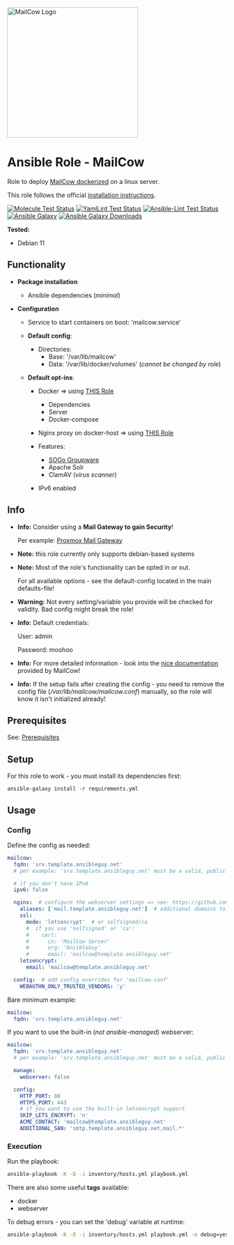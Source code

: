 <a href="https://mailcow.email/">
<img src="https://mailcow.email/img/cow_mailcow.svg" alt="MailCow Logo" width="300"/>
</a>

# Ansible Role - MailCow

Role to deploy [MailCow dockerized](https://github.com/mailcow/mailcow-dockerized) on a linux server.

This role follows the official [installation instructions](https://mailcow.github.io/mailcow-dockerized-docs/de/i_u_m/i_u_m_install/).

[![Molecule Test Status](https://badges.ansibleguy.net/sw_mailcow.molecule.svg)](https://molecule.readthedocs.io/en/latest/)
[![YamlLint Test Status](https://badges.ansibleguy.net/sw_mailcow.yamllint.svg)](https://yamllint.readthedocs.io/en/stable/)
[![Ansible-Lint Test Status](https://badges.ansibleguy.net/sw_mailcow.ansiblelint.svg)](https://ansible-lint.readthedocs.io/en/latest/)
[![Ansible Galaxy](https://img.shields.io/ansible/role/60006)](https://galaxy.ansible.com/ansibleguy/sw_mailcow)
[![Ansible Galaxy Downloads](https://img.shields.io/badge/dynamic/json?color=blueviolet&label=Galaxy%20Downloads&query=%24.download_count&url=https%3A%2F%2Fgalaxy.ansible.com%2Fapi%2Fv1%2Froles%2F60006%2F%3Fformat%3Djson)](https://galaxy.ansible.com/ansibleguy/sw_mailcow)


**Tested:**
* Debian 11

## Functionality

* **Package installation**
  * Ansible dependencies (_minimal_)


* **Configuration**
  * Service to start containers on boot: 'mailcow.service'


  * **Default config**:
    * Directories:
      * Base: '/var/lib/mailcow'
      * Data: '/var/lib/docker/volumes' (_cannot be changed by role_)


  * **Default opt-ins**:
    * Docker => using [THIS Role](https://github.com/ansibleguy/infra_docker_minimal)
      * Dependencies
      * Server
      * Docker-compose
    * Nginx proxy on docker-host => using [THIS Role](https://github.com/ansibleguy/infra_nginx)
  
    * Features:
      * [SOGo Groupware](https://www.sogo.nu/)
      * Apache Solr
      * ClamAV (_virus scanner_)
  
    * IPv6 enabled


## Info

* **Info:** Consider using a **Mail Gateway to gain Security**!

  Per example: [Proxmox Mail Gateway](https://github.com/ansibleguy/sw_proxmox_mail_gw)


* **Note:** this role currently only supports debian-based systems


* **Note:** Most of the role's functionality can be opted in or out.

  For all available options - see the default-config located in the main defaults-file!


* **Warning:** Not every setting/variable you provide will be checked for validity. Bad config might break the role!


* **Info:** Default credentials:

  User: admin

  Password: moohoo


* **Info:** For more detailed information - look into the [nice documentation](https://mailcow.github.io/mailcow-dockerized-docs) provided by MailCow!


* **Info:** If the setup fails after creating the config - you need to remove the config file (_/var/lib/mailcow/mailcow.conf_) manually, so the role will know it isn't initialized already!


## Prerequisites

See: [Prerequisites](https://github.com/ansibleguy/sw_mailcow/blob/stable/Prerequisites.md)


## Setup

For this role to work - you must install its dependencies first:

```
ansible-galaxy install -r requirements.yml
```


## Usage

### Config

Define the config as needed:

```yaml
mailcow:
  fqdn: 'srv.template.ansibleguy.net'
  # per example: 'srv.template.ansibleguy.net' must be a valid, public dns-hostname of the server

  # if you don't have IPv6
  ipv6: false  

  nginx:  # configure the webserver settings => see: https://github.com/ansibleguy/infra_nginx
    aliases: ['mail.template.ansibleguy.net']  # additional domains to add to the certificate
    ssl:
      mode: 'letsencrypt'  # or selfsigned/ca
      #  if you use 'selfsigned' or 'ca':
      #    cert:
      #      cn: 'MailCow Server'
      #      org: 'AnsibleGuy'
      #      email: 'mailcow@template.ansibleguy.net'
    letsencrypt:
      email: 'mailcow@template.ansibleguy.net'

  config:  # add config overrides for 'mailcow.conf'
    WEBAUTHN_ONLY_TRUSTED_VENDORS: 'y'
```

Bare minimum example:
```yaml
mailcow:
  fqdn: 'srv.template.ansibleguy.net'
```

If you want to use the built-in (_not ansible-managed_) webserver:
```yaml
mailcow:
  fqdn: 'srv.template.ansibleguy.net'
  # per example: 'srv.template.ansibleguy.net' must be a valid, public dns-hostname of the server

  manage:
    webserver: false

  config:
    HTTP_PORT: 80
    HTTPS_PORT: 443
    # if you want to use the built-in letsencrypt support
    SKIP_LETS_ENCRYPT: 'n'
    ACME_CONTACT: 'mailcow@template.ansibleguy.net'
    ADDITIONAL_SAN: 'smtp.template.ansibleguy.net,mail.*'
```


### Execution

Run the playbook:
```bash
ansible-playbook -K -D -i inventory/hosts.yml playbook.yml
```

There are also some useful **tags** available:
* docker
* webserver

To debug errors - you can set the 'debug' variable at runtime:
```bash
ansible-playbook -K -D -i inventory/hosts.yml playbook.yml -e debug=yes
```
